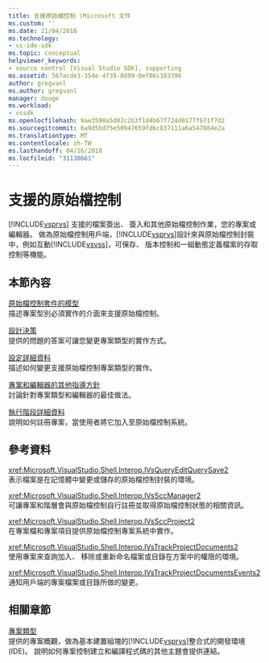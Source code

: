 ```yaml
---
title: 支援原始檔控制 |Microsoft 文件
ms.custom: ''
ms.date: 11/04/2016
ms.technology:
- vs-ide-sdk
ms.topic: conceptual
helpviewer_keywords:
- source control [Visual Studio SDK], supporting
ms.assetid: 567acde3-354e-4f39-8d99-0ef86c103396
author: gregvanl
ms.author: gregvanl
manager: douge
ms.workload:
- vssdk
ms.openlocfilehash: 9ae3590a5d02c2b3f1d4b67f724d0177f671f7d2
ms.sourcegitcommit: 6a9d5bd75e50947659fd6c837111a6a547884e2a
ms.translationtype: MT
ms.contentlocale: zh-TW
ms.lasthandoff: 04/16/2018
ms.locfileid: "31130661"
---
```

# <a name="supporting-source-control"></a>支援的原始檔控制
[!INCLUDE[vsprvs](../../code-quality/includes/vsprvs_md.md)] 支援的檔案簽出、 簽入和其他原始檔控制作業，您的專案或編輯器。 做為原始檔控制用戶端，[!INCLUDE[vsprvs](../../code-quality/includes/vsprvs_md.md)]設計來與原始檔控制封裝中，例如互動[!INCLUDE[vsvss](../../extensibility/includes/vsvss_md.md)]，可保存、 版本控制和一組動態定義檔案的存取控制等機能。  
  
## <a name="in-this-section"></a>本節內容  
 [原始檔控制套件的模型](../../extensibility/internals/model-for-source-control-packages.md)  
 描述專案型別必須實作的介面來支援原始檔控制。  
  
 [設計決策](../../extensibility/internals/source-control-design-decisions.md)  
 提供的問題的答案可讓您變更專案類型的實作方式。  
  
 [設定詳細資料](../../extensibility/internals/source-control-configuration-details.md)  
 描述如何變更支援原始檔控制專案類型的實作。  
  
 [專案和編輯器的其他指導方針](../../extensibility/internals/additional-source-control-guidelines-for-projects-and-editors.md)  
 討論針對專案類型和編輯器的最佳做法。  
  
 [執行階段詳細資料](../../extensibility/internals/source-control-runtime-details.md)  
 說明如何註冊專案，當使用者將它加入至原始檔控制系統。  
  
## <a name="reference"></a>參考資料  
 <xref:Microsoft.VisualStudio.Shell.Interop.IVsQueryEditQuerySave2>  
 表示檔案是在記憶體中變更或儲存的原始檔控制封裝的環境。  
  
 <xref:Microsoft.VisualStudio.Shell.Interop.IVsSccManager2>  
 可讓專案和階層會與原始檔控制自行註冊並取得原始檔控制狀態的相關資訊。  
  
 <xref:Microsoft.VisualStudio.Shell.Interop.IVsSccProject2>  
 在專案檔和專案項目提供原始檔控制專案系統中實作。  
  
 <xref:Microsoft.VisualStudio.Shell.Interop.IVsTrackProjectDocuments2>  
 使用專案來查詢加入、 移除或重新命名檔案或目錄在方案中的權限的環境。  
  
 <xref:Microsoft.VisualStudio.Shell.Interop.IVsTrackProjectDocumentsEvents2>  
 通知用戶端的專案檔案或目錄所做的變更。  
  
## <a name="related-sections"></a>相關章節  
 [專案類型](../../extensibility/internals/project-types.md)  
 提供的專案概觀，做為基本建置組塊的[!INCLUDE[vsprvs](../../code-quality/includes/vsprvs_md.md)]整合式的開發環境 (IDE)。 說明如何專案控制建立和編譯程式碼的其他主題會提供連結。